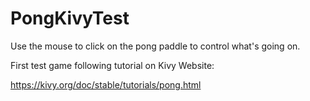 # PongKivyTest

Use the mouse to click on the pong paddle to control what's going on. 

First test game following tutorial on Kivy Website:

https://kivy.org/doc/stable/tutorials/pong.html
